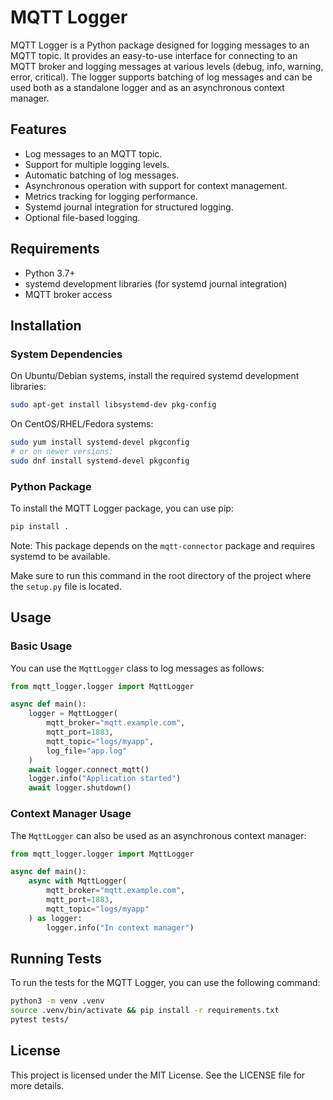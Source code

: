 # MQTT Logger

MQTT Logger is a Python package designed for logging messages to an MQTT topic. It provides an easy-to-use interface for connecting to an MQTT broker and logging messages at various levels (debug, info, warning, error, critical). The logger supports batching of log messages and can be used both as a standalone logger and as an asynchronous context manager.

## Features

- Log messages to an MQTT topic.
- Support for multiple logging levels.
- Automatic batching of log messages.
- Asynchronous operation with support for context management.
- Metrics tracking for logging performance.
- Systemd journal integration for structured logging.
- Optional file-based logging.

## Requirements

- Python 3.7+
- systemd development libraries (for systemd journal integration)
- MQTT broker access

## Installation

### System Dependencies

On Ubuntu/Debian systems, install the required systemd development libraries:

```bash
sudo apt-get install libsystemd-dev pkg-config
```

On CentOS/RHEL/Fedora systems:

```bash
sudo yum install systemd-devel pkgconfig
# or on newer versions:
sudo dnf install systemd-devel pkgconfig
```

### Python Package

To install the MQTT Logger package, you can use pip:

```bash
pip install .
```

Note: This package depends on the `mqtt-connector` package and requires systemd to be available.

Make sure to run this command in the root directory of the project where the `setup.py` file is located.

## Usage

### Basic Usage

You can use the `MqttLogger` class to log messages as follows:

```python
from mqtt_logger.logger import MqttLogger

async def main():
    logger = MqttLogger(
        mqtt_broker="mqtt.example.com",
        mqtt_port=1883,
        mqtt_topic="logs/myapp",
        log_file="app.log"
    )
    await logger.connect_mqtt()
    logger.info("Application started")
    await logger.shutdown()
```

### Context Manager Usage

The `MqttLogger` can also be used as an asynchronous context manager:

```python
from mqtt_logger.logger import MqttLogger

async def main():
    async with MqttLogger(
        mqtt_broker="mqtt.example.com",
        mqtt_port=1883,
        mqtt_topic="logs/myapp"
    ) as logger:
        logger.info("In context manager")
```

## Running Tests

To run the tests for the MQTT Logger, you can use the following command:

```bash
python3 -m venv .venv
source .venv/bin/activate && pip install -r requirements.txt
pytest tests/
```

## License

This project is licensed under the MIT License. See the LICENSE file for more details.
